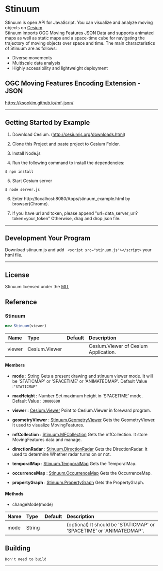 



# Stinuum

Stinuum is open API for JavaScript. You can visualize and analyze moving objects on [Cesium](https://cesiumjs.org).  
Stinuum imports OGC Moving Features JSON Data and supports animated maps as well as static maps and a space-time cube for navigating the trajectory of moving objects over space and time. The main characteristics of Stinuum are as follows:
- Diverse movements
- Multiscale data analysis
- Highly accessibility and lightweight deployment

## OGC Moving Features Encoding Extension - JSON
https://ksookim.github.io/mf-json/

- - -

## Getting Started by Example

1. Download Cesium. (http://cesiumjs.org/downloads.html)

2. Clone this Project and paste project to Cesium Folder.

3. Install Node.js

4. Run the following command to install the dependencies:

  ```
  $ npm install
  ```
5. Start Cesium server

  ```
  $ node server.js
  ```
6. Enter http://localhost:8080/Apps/stinuum_example.html by browser(Chrome).

7. If you have url and token, please append "url=data_server_url?token=your_token"
Otherwise, drag and drop json file.


- - -

## Development Your Program

Download stinuum.js and add ``` <script src="stinuum.js"></script>``` your html file.

- - -

## License

Stinuum licensed under the [MIT](https://opensource.org/licenses/MIT)

## Reference

### Stinuum

```js
new Stinuum(viewer)
```
| Name | Type | Default | Description |
| ---------- | :--------- | :---------- | :---------- |
|   viewer  |  Cesium.Viewer   |        |  Cesium.Viewer of Cesium Application.     |
#### Members

* __mode__ : String
Gets a present drawing and stinuum viewer mode. It will be 'STATICMAP' or 'SPACETIME' or 'ANIMATEDMAP'.
Default Value :`"STATICMAP"`


* __maxHeight__ : Number
Set maximum height in 'SPACETIME' mode.
Default Value : `30000000`


* __viewer__ : [Cesium.Viewer](https://cesiumjs.org/Cesium/Build/Documentation/Viewer.html)
Point to Cesium.Viewer in foreward program.


* __geometryViewer__ : [Stinuum.GeometryViewer](https://github.com/aistairc/mf-cesium/blob/master/reference/GeometryViewer.md)
Gets the GeometryViewer. It used to visualize MovingFeatures.


* __mfCollection__ : [Stinuum.MFCollection](https://github.com/aistairc/mf-cesium/blob/master/reference/MFCollection.md)
Gets the mfCollection. It store MovingFeatures data and manage.



* __directionRadar__ : [Stinuum.DirectionRadar](https://github.com/aistairc/mf-cesium/blob/master/reference/DirectionRadar.md)
Gets the DirectionRadar. It used to determine Whether radar turns on or not.


* __temporalMap__ : [Stinuum.TemporalMap](https://github.com/aistairc/mf-cesium/blob/master/reference/TemporalMap.md)
Gets the TemporalMap.




* __occurrenceMap__ : [Stinuum.OccurrenceMap](https://github.com/aistairc/mf-cesium/blob/master/reference/OccurrenceMap.md)
Gets the OccurrenceMap.



* __propertyGraph__ : [Stinuum.PropertyGraph](https://github.com/aistairc/mf-cesium/blob/master/reference/PropertyGraph.md)
Gets the PropertyGraph.


#### Methods

* changeMode(mode)

| Name | Type | Default | Description |
| ---------- | :--------- | :---------- | :---------- |
|   mode  |  String   |        |  (optional) It should be 'STATICMAP' or 'SPACETIME' or 'ANIMATEDMAP'.     |




## Building

    Don't need to build



- - -
